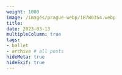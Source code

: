 ```yaml
---
weight: 1000
image: /images/prague-webp/1B7W0354.webp
title:
date: 2023-03-13
multipleColumn: true
tags:
- ballet
- archive # all posts
hideMeta: true
hideExif: true
---
```

